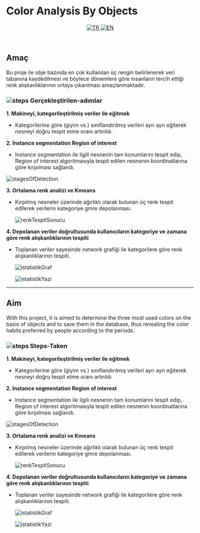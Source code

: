 # Color Analysis By Objects

<p align="center">
  <a href="#user-content-amac">
    <img src="https://private-user-images.githubusercontent.com/69711134/251746733-ee1c10f3-2ad3-492b-b4a5-f4a32b85d37b.png?jwt=eyJhbGciOiJIUzI1NiIsInR5cCI6IkpXVCJ9.eyJrZXkiOiJrZXkxIiwiZXhwIjoxNjg4NzM4NjM0LCJuYmYiOjE2ODg3MzgzMzQsInBhdGgiOiIvNjk3MTExMzQvMjUxNzQ2NzMzLWVlMWMxMGYzLTJhZDMtNDkyYi1iNGE1LWY0YTMyYjg1ZDM3Yi5wbmc_WC1BbXotQWxnb3JpdGhtPUFXUzQtSE1BQy1TSEEyNTYmWC1BbXotQ3JlZGVudGlhbD1BS0lBSVdOSllBWDRDU1ZFSDUzQSUyRjIwMjMwNzA3JTJGdXMtZWFzdC0xJTJGczMlMkZhd3M0X3JlcXVlc3QmWC1BbXotRGF0ZT0yMDIzMDcwN1QxMzU4NTRaJlgtQW16LUV4cGlyZXM9MzAwJlgtQW16LVNpZ25hdHVyZT05NDRiNTIzN2EzZjEwMWI2NjY0NTQ5OTBlMjI5MTJlMDg3YTcxY2IzNzA4NThlNTAwNzMyZmU3OWJlMzY2MGRiJlgtQW16LVNpZ25lZEhlYWRlcnM9aG9zdCZhY3Rvcl9pZD0wJmtleV9pZD0wJnJlcG9faWQ9MCJ9.nU3qVgIhJjpyUf6hJgHKNaiHxN_PDWh1VZ1-zx_Amlw" alt="TR"/>
  </a>

  <a href="#user-content-aim">
    <img src="https://private-user-images.githubusercontent.com/69711134/251746740-0116378a-54b3-4a79-825e-80bab2ee5d61.png?jwt=eyJhbGciOiJIUzI1NiIsInR5cCI6IkpXVCJ9.eyJrZXkiOiJrZXkxIiwiZXhwIjoxNjg4NzM4MDAwLCJuYmYiOjE2ODg3Mzc3MDAsInBhdGgiOiIvNjk3MTExMzQvMjUxNzQ2NzQwLTAxMTYzNzhhLTU0YjMtNGE3OS04MjVlLTgwYmFiMmVlNWQ2MS5wbmc_WC1BbXotQWxnb3JpdGhtPUFXUzQtSE1BQy1TSEEyNTYmWC1BbXotQ3JlZGVudGlhbD1BS0lBSVdOSllBWDRDU1ZFSDUzQSUyRjIwMjMwNzA3JTJGdXMtZWFzdC0xJTJGczMlMkZhd3M0X3JlcXVlc3QmWC1BbXotRGF0ZT0yMDIzMDcwN1QxMzQ4MjBaJlgtQW16LUV4cGlyZXM9MzAwJlgtQW16LVNpZ25hdHVyZT1lYzZkZGJhNjY3MjI2N2ExMjYwZDQyNmQ1MTEyYmQ0YzJkODAyMWM3ODVkYjdmOWRkNjg1ZGI5YjE4ZGY0ZGZkJlgtQW16LVNpZ25lZEhlYWRlcnM9aG9zdCZhY3Rvcl9pZD0wJmtleV9pZD0wJnJlcG9faWQ9MCJ9.sIP37SxoRP6Xyj0zjeon5Af7OVctnY_yk42WngWCbyk" alt="EN"/>
  </a>
</p>
<span id="user-content-amac"></span>
</br>

<h2 id="user-content-amac1">Amaç</h2>
Bu proje ile obje bazında en çok kullanılan üç rengin belirlenerek veri tabanına kaydedilmesi ve böylece dönemlere göre insanların tercih ettiği renk alışkanlıklarının ortaya çıkarılması amaçlanmaktadır.

### ![steps](https://github.com/umutsaydam/ColorAnalysisByObjects/assets/69711134/bb363b72-ac7b-49a7-a0b7-fbb9303d9a70) Gerçekleştirilen-adımlar
 **1. Makineyi, kategorileştirilmiş veriler ile eğitmek**
  - Kategorilerine göre (giyim vs.) sınıflandırılmış verileri ayrı ayrı eğiterek nesneyi doğru tespit etme oranı artırıldı.
 
 **2. Instance segmentation Region of interest**
  - Instance segmentation ile ilgili nesnenin tam konumlarını tespit edip, Region of interest algoritmasıyla tespit edilen nesnenin koordinatlarına göre kırpılması sağlandı.
    
   ![stagesOfDetection](https://github.com/umutsaydam/ColorAnalysisByObjects/assets/69711134/3cb435b7-badd-47eb-a50c-233eae96ea04)
 
 **3. Ortalama renk analizi ve Kmeans**
  - Kırpılmış nesneler üzerinde ağırlıklı olarak bulunan üç renk tespit edilerek verilerin kategoriye gmre depolanması.

    ![renkTespitSonucu](https://github.com/umutsaydam/ColorAnalysisByObjects/assets/69711134/ba5508aa-6b27-4fac-861e-e7c21e153331)
 
 **4. Depolanan veriler doğrultusunda kullanıcıların kategoriye ve zamana göre renk alışkanlıklarının tespiti**
  - Toplanan veriler sayesinde network grafiği ile kategorilere göre renk alışkanlıklarının tespiti.
    
    ![istatistikGraf](https://github.com/umutsaydam/ColorAnalysisByObjects/assets/69711134/6cfc64ad-3809-431a-8b37-e07dc7826df8)
    
    ![istatistikYazi](https://github.com/umutsaydam/ColorAnalysisByObjects/assets/69711134/091597ee-8d0f-446a-abaf-8b4b0056ea98)


***

<h2 id="user-content-aim">Aim</h2>
With this project, it is aimed to determine the three most used colors on the basis of objects and to save them in the database, thus revealing the color habits preferred by people according to the periods.



### ![steps](https://github.com/umutsaydam/ColorAnalysisByObjects/assets/69711134/bb363b72-ac7b-49a7-a0b7-fbb9303d9a70) Steps-Taken
 **1. Makineyi, kategorileştirilmiş veriler ile eğitmek**
  - Kategorilerine göre (giyim vs.) sınıflandırılmış verileri ayrı ayrı eğiterek nesneyi doğru tespit etme oranı artırıldı.
 
 **2. Instance segmentation Region of interest**
  - Instance segmentation ile ilgili nesnenin tam konumlarını tespit edip, Region of interest algoritmasıyla tespit edilen nesnenin koordinatlarına göre kırpılması sağlandı.
    
   ![stagesOfDetection](https://github.com/umutsaydam/ColorAnalysisByObjects/assets/69711134/3cb435b7-badd-47eb-a50c-233eae96ea04)
 
 **3. Ortalama renk analizi ve Kmeans**
  - Kırpılmış nesneler üzerinde ağırlıklı olarak bulunan üç renk tespit edilerek verilerin kategoriye gmre depolanması.

    ![renkTespitSonucu](https://github.com/umutsaydam/ColorAnalysisByObjects/assets/69711134/ba5508aa-6b27-4fac-861e-e7c21e153331)
 
 **4. Depolanan veriler doğrultusunda kullanıcıların kategoriye ve zamana göre renk alışkanlıklarının tespiti**
  - Toplanan veriler sayesinde network grafiği ile kategorilere göre renk alışkanlıklarının tespiti.
    
    ![istatistikGraf](https://github.com/umutsaydam/ColorAnalysisByObjects/assets/69711134/6cfc64ad-3809-431a-8b37-e07dc7826df8)
    
    ![istatistikYazi](https://github.com/umutsaydam/ColorAnalysisByObjects/assets/69711134/091597ee-8d0f-446a-abaf-8b4b0056ea98)
